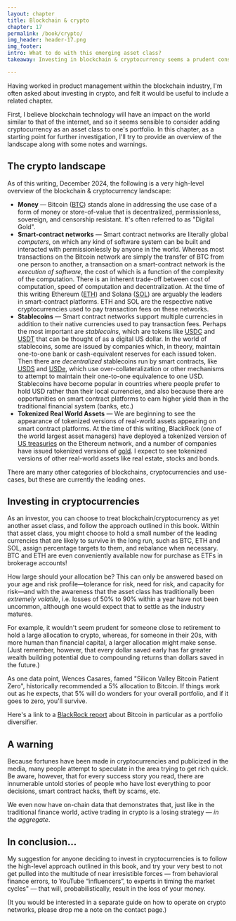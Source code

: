 ```yaml
---
layout: chapter
title: Blockchain & crypto
chapter: 17
permalink: /book/crypto/
img_header: header-17.png
img_footer:
intro: What to do with this emerging asset class?
takeaway: Investing in blockchain & cryptocurrency seems a prudent consideration. However, the risks are very high.

---
```


Having worked in product management within the blockchain industry, I'm often asked about investing in crypto, and felt it would be useful to include a related chapter.

First, I believe blockchain technology will have an impact on the world similar to that of the internet, and so it seems sensible to consider adding cryptocurrency as an asset class to one's portfolio. In this chapter, as a starting point for further investigation, I'll try to provide an overview of the landscape along with some notes and warnings.

## The crypto landscape

As of this writing, December 2024, the following is a very high-level overview of the blockchain & cryptocurrency landscape:

- **Money** — Bitcoin ([BTC](https://www.coingecko.com/en/coins/bitcoin)) stands alone in addressing the use case of a form of money or store-of-value that is decentralized, permissionless, sovereign, and censorship resistant. It's often referred to as "Digital Gold".
- **Smart-contract networks** — Smart contract networks are literally global *computers*, on which any kind of software system can be built and interacted with permissionlessly by anyone in the world. Whereas most transactions on the Bitcoin network are simply the transfer of BTC from one person to another, a transaction on a smart-contract network is the *execution of software*, the cost of which is a function of the complexity of the computation. There is an inherent trade-off between cost of computation, speed of computation and decentralization. At the time of this writing Ethereum ([ETH](https://www.coingecko.com/en/coins/ethereum)) and Solana ([SOL](https://www.coingecko.com/en/coins/solana)) are arguably the leaders in smart-contract platforms. ETH and SOL are the respective native cryptocurrencies used to pay transaction fees on these networks.
- **Stablecoins** — Smart contract networks support multiple currencies in addition to their native currencies used to pay transaction fees. Perhaps the most important are *stablecoins*, which are tokens like [USDC](https://www.coingecko.com/en/coins/usdc) and [USDT](https://www.coingecko.com/en/coins/tether) that can be thought of as a digital US dollar. In the world of stablecoins, some are issued by companies which, in theory, maintain one-to-one bank or cash-equivalent reserves for each issued token. Then there are *decentralized* stablecoins run by smart contracts, like [USDS](https://www.coingecko.com/en/coins/usds) and [USDe](https://www.coingecko.com/en/coins/ethena-usde), which use over-collateralization or other mechanisms to attempt to maintain their one-to-one equivalence to one USD. Stablecoins have become popular in countries where people prefer to hold USD rather than their local currencies, and also because there are opportunities on smart contract platforms to earn higher yield than in the traditional financial system (banks, etc.)
- **Tokenized Real World Assets** — We are beginning to see the appearance of tokenized versions of real-world assets appearing on smart contract platforms. At the time of this writing, BlackRock (one of the world largest asset managers) have deployed a tokenized version of [US treasuries](https://www.coingecko.com/en/coins/ousg) on the Ethereum network, and a number of companies have issued tokenized versions of [gold](https://www.coingecko.com/en/coins/pax-gold). I expect to see tokenized versions of other real-world assets like real estate, stocks and bonds.

There are many other categories of blockchains, cryptocurrencies and use-cases, but these are currently the leading ones.

## Investing in cryptocurrencies

As an investor, you can choose to treat blockchain/cryptocurrency as yet another asset class, and follow the approach outlined in this book. Within that asset class, you might choose to hold a small number of the leading currencies that are likely to survive in the long run, such as BTC, ETH and SOL, assign percentage targets to them, and rebalance when necessary. BTC and ETH are even conveniently available now for purchase as ETFs in brokerage accounts!

How large should your allocation be? This can only be answered based on your age and risk profile—tolerance for risk, need for risk, and capacity for risk—and with the awareness that the asset class has traditionally been *extremely volatile*, i.e. losses of 50% to 90% within a year have not been uncommon, although one would expect that to settle as the industry matures. 

For example, it wouldn't seem prudent for someone close to retirement to hold a large allocation to crypto, whereas, for someone in their 20s, with more human than financial capital, a larger allocation might make sense. (Just remember, however, that every dollar saved early has far greater wealth building potential due to compounding returns than dollars saved in the future.)

As one data point, Wences Casares, famed "Silicon Valley Bitcoin Patient Zero", historically recommended a 5% allocation to Bitcoin. If things work out as he expects, that 5% will do wonders for your overall portfolio, and if it goes to zero, you'll survive. 

Here's a link to a [BlackRock report](https://www.blackrock.com/us/financial-professionals/literature/whitepaper/bitcoin-a-unique-diversifier.pdf) about Bitcoin in particular as a portfolio diversifier.

## A warning

Because fortunes have been made in cryptocurrencies and publicized in the media, many people attempt to speculate in the area trying to get rich quick. Be aware, however, that for every success story you read, there are innumerable untold stories of people who have lost everything to poor decisions, smart contract hacks, theft by scams, etc. 

We even now have on-chain data that demonstrates that, just like in the traditional finance world, active trading in crypto is a losing strategy — *in the aggregate*. 

## In conclusion...

My suggestion for anyone deciding to invest in cryptocurrencies is to follow the high-level approach outlined in this book, and try your very best to not get pulled into the multitude of near irresistible forces — from behavioral finance errors, to YouTube “influencers”, to experts in timing the market cycles" — that will, probabilistically, result in the loss of your money.

(It you would be interested in a separate guide on how to operate on crypto networks, please drop me a note on the contact page.)